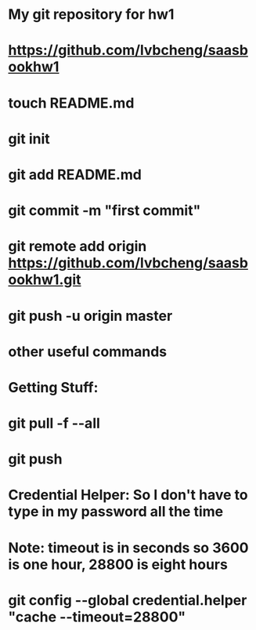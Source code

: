 # My git repository for hw1
# https://github.com/lvbcheng/saasbookhw1
#
# touch README.md
# git init
# git add README.md
# git commit -m "first commit"
# git remote add origin https://github.com/lvbcheng/saasbookhw1.git
# git push -u origin master

# other useful commands
# Getting Stuff:
# git pull -f --all
# git push
#
# Credential Helper: So I don't have to type in my password all the time
# Note: timeout is in seconds so 3600 is one hour, 28800 is eight hours
# git config --global credential.helper "cache --timeout=28800"
#
